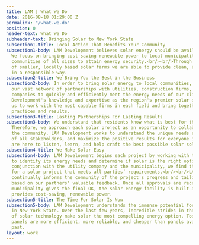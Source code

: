 ```yaml
---
title: LAM | What We Do
date: 2016-08-18 01:29:00 Z
permalink: "/what-we-do"
position: 0
header-text: What We Do
subheader-text: Bringing Solar to New York State
subsection1-title: Local Action That Benefits Your Community
subsection1-body: LAM Development believes solar energy should be available to everyone.
  We focus on bringing cost-saving renewable power to local municipalities, enabling
  communities of all sizes to attain energy security.<br/><br/>Through the deployment
  of smaller, locally based solar farms we are able to provide clean, affordable energy
  in a responsible way.
subsection2-title: We Bring You the Best in the Business
subsection2-body: In order to bring solar energy to local communities, we leverage
  our vast network of partnerships with utilities, construction firms, and real estate
  companies to quickly and efficiently meet the energy needs of our clients.<br/><br/>LAM
  Development's knowledge and expertise as the region's premier solar developer allows
  us to work with the most capable firms in each field and bring together the best
  practices and results.
subsection3-title: Lasting Partnerships For Lasting Results
subsection3-body: We understand that residents know what is best for their own community.
  Therefore, we approach each solar project as an opportunity to collaborate with
  the community. LAM Development works to understand the unique needs and desires
  of all stakeholders, and maximize the positive results for everyone involved. We
  are here to listen, learn, and help craft the best possible solar solution.
subsection4-title: We Make Solar Easy
subsection4-body: LAM Development begins each project by working with the community
  to identify its energy needs and determine if solar is the right option. Then, in
  conjunction with the utility company and the municipality, we find the optimal site
  for a solar project that meets all parties’ requirements.<br/><br/>LAM Development
  continually informs the community of the project's progress and tailors the project
  based on our partners' valuable feedback. Once all approvals are received and the
  municipality gives the final OK, the solar energy facility is built and immediately
  provides cost-saving, renewable power.
subsection5-title: The Time For Solar Is Now
subsection5-body: LAM Development understands the immense potential for solar energy
  in New York State. Over the last few years, incredible strides in the advancement
  of solar technology make solar the most compelling energy option. Today’s solar
  panels are more efficient, more reliable, and cheaper than panels available in the
  past.
layout: work
---
```


